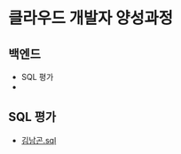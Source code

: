 # 클라우드 개발자 양성과정

## 백엔드
* SQL 평가
* 

## SQL 평가
* [김남곤.sql](https://github.com/namgonkim/cloud-native-tmax/tree/main/8%EC%A3%BC%EC%B0%A8/0719/김남곤.sql)